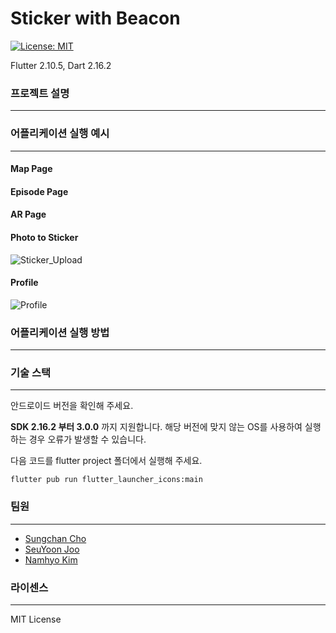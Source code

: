 # Sticker with Beacon

[![License: MIT](https://img.shields.io/badge/License-MIT-yellow.svg)](https://opensource.org/licenses/MIT)

Flutter 2.10.5, Dart 2.16.2

### 프로젝트 설명

---



### 어플리케이션 실행 예시

---

#### Map Page

#### Episode Page

#### AR Page

#### Photo to Sticker
![Sticker_Upload](https://user-images.githubusercontent.com/48765232/171727165-0e28911f-345a-4c44-999f-08ae95197a5c.jpg)

#### Profile
![Profile](https://user-images.githubusercontent.com/48765232/171727154-1ef8aa3a-00c7-492d-8bca-97eb1781dad5.jpg)

### 어플리케이션 실행 방법

---





### 기술 스택

---

안드로이드 버전을 확인해 주세요. 

**SDK 2.16.2 부터 3.0.0** 까지 지원합니다. 해당 버전에 맞지 않는 OS를 사용하여 실행하는 경우 오류가 발생할 수 있습니다.

다음 코드를 flutter project 폴더에서 실행해 주세요.

```
flutter pub run flutter_launcher_icons:main
```



### 팀원 

---

- [Sungchan Cho](https://github.com/JoeSeongchan)
- [SeuYoon Joo](https://github.com/JooSeuYoon)
- [Namhyo Kim](https://github.com/namhyo01)

### 라이센스

---

MIT License

